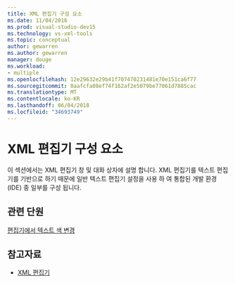 ```yaml
---
title: XML 편집기 구성 요소
ms.date: 11/04/2016
ms.prod: visual-studio-dev15
ms.technology: vs-xml-tools
ms.topic: conceptual
author: gewarren
ms.author: gewarren
manager: douge
ms.workload:
- multiple
ms.openlocfilehash: 12e29632e29b41f707470231481e70e151ca6f77
ms.sourcegitcommit: 0aafcfa08ef74f162af2e5079be77061d7885cac
ms.translationtype: MT
ms.contentlocale: ko-KR
ms.lasthandoff: 06/04/2018
ms.locfileid: "34693749"
---
```

# <a name="xml-editor-components"></a>XML 편집기 구성 요소

이 섹션에서는 XML 편집기 창 및 대화 상자에 설명 합니다. XML 편집기를 텍스트 편집기를 기반으로 하기 때문에 일반 텍스트 편집기 설정을 사용 하 여 통합된 개발 환경 (IDE) 중 일부를 구성 됩니다.

## <a name="related-sections"></a>관련 단원

[편집기에서 텍스트 색 변경](../ide/quickstart-personalize-the-ide.md#change-text-color)

## <a name="see-also"></a>참고자료

- [XML 편집기](../xml-tools/xml-editor.md)